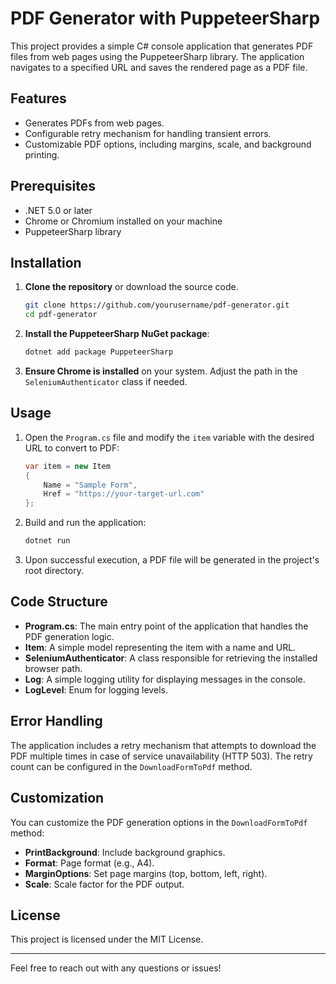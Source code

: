 # PDF Generator with PuppeteerSharp

This project provides a simple C# console application that generates PDF files from web pages using the PuppeteerSharp library. The application navigates to a specified URL and saves the rendered page as a PDF file.

## Features

- Generates PDFs from web pages.
- Configurable retry mechanism for handling transient errors.
- Customizable PDF options, including margins, scale, and background printing.

## Prerequisites

- .NET 5.0 or later
- Chrome or Chromium installed on your machine
- PuppeteerSharp library

## Installation

1. **Clone the repository** or download the source code.
   ```bash
   git clone https://github.com/yourusername/pdf-generator.git
   cd pdf-generator
   ```

2. **Install the PuppeteerSharp NuGet package**:
   ```bash
   dotnet add package PuppeteerSharp
   ```

3. **Ensure Chrome is installed** on your system. Adjust the path in the `SeleniumAuthenticator` class if needed.

## Usage

1. Open the `Program.cs` file and modify the `item` variable with the desired URL to convert to PDF:
   ```csharp
   var item = new Item
   {
       Name = "Sample Form",
       Href = "https://your-target-url.com"
   };
   ```

2. Build and run the application:
   ```bash
   dotnet run
   ```

3. Upon successful execution, a PDF file will be generated in the project's root directory.

## Code Structure

- **Program.cs**: The main entry point of the application that handles the PDF generation logic.
- **Item**: A simple model representing the item with a name and URL.
- **SeleniumAuthenticator**: A class responsible for retrieving the installed browser path.
- **Log**: A simple logging utility for displaying messages in the console.
- **LogLevel**: Enum for logging levels.

## Error Handling

The application includes a retry mechanism that attempts to download the PDF multiple times in case of service unavailability (HTTP 503). The retry count can be configured in the `DownloadFormToPdf` method.

## Customization

You can customize the PDF generation options in the `DownloadFormToPdf` method:
- **PrintBackground**: Include background graphics.
- **Format**: Page format (e.g., A4).
- **MarginOptions**: Set page margins (top, bottom, left, right).
- **Scale**: Scale factor for the PDF output.

## License

This project is licensed under the MIT License.

---

Feel free to reach out with any questions or issues!
